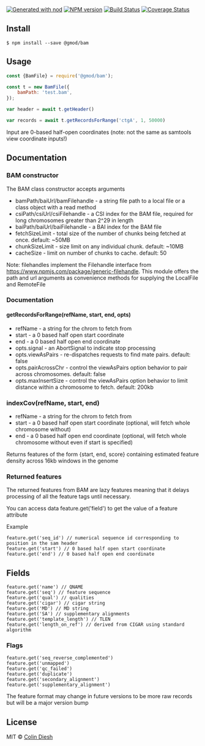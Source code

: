 [![Generated with nod](https://img.shields.io/badge/generator-nod-2196F3.svg?style=flat-square)](https://github.com/diegohaz/nod)
[![NPM version](https://img.shields.io/npm/v/@gmod/bam.svg?style=flat-square)](https://npmjs.org/package/@gmod/bam)
[![Build Status](https://img.shields.io/travis/GMOD/bam-js/master.svg?style=flat-square)](https://travis-ci.org/GMOD/bam-js)
[![Coverage Status](https://img.shields.io/codecov/c/github/GMOD/bam-js/master.svg?style=flat-square)](https://codecov.io/gh/GMOD/bam-js/branch/master)


## Install

    $ npm install --save @gmod/bam

## Usage

```js
const {BamFile} = require('@gmod/bam');

const t = new BamFile({
    bamPath: 'test.bam',
});

var header = await t.getHeader()

var records = await t.getRecordsForRange('ctgA', 1, 50000)
```

Input are 0-based half-open coordinates (note: not the same as samtools view coordinate inputs!)

## Documentation


### BAM constructor


The BAM class constructor accepts arguments

* bamPath/baiUrl/bamFilehandle - a string file path to a local file or a class object with a read method
* csiPath/csiUrl/csiFilehandle - a CSI index for the BAM file, required for long chromosomes greater than 2^29 in length
* baiPath/baiUrl/baiFilehandle - a BAI index for the BAM file
* fetchSizeLimit - total size of the number of chunks being fetched at once. default: ~50MB
* chunkSizeLimit - size limit on any individual chunk. default: ~10MB
* cacheSize - limit on number of chunks to cache. default: 50

Note: filehandles implement the Filehandle interface from https://www.npmjs.com/package/generic-filehandle. This module offers the path and url arguments as convenience methods for supplying the LocalFile and RemoteFile

### Documentation

#### getRecordsForRange(refName, start, end, opts)

* refName - a string for the chrom to fetch from
* start - a 0 based half open start coordinate
* end - a 0 based half open end coordinate
* opts.signal - an AbortSignal to indicate stop processing
* opts.viewAsPairs - re-dispatches requests to find mate pairs. default: false
* opts.pairAcrossChr - control the viewAsPairs option behavior to pair across chromosomes. default: false
* opts.maxInsertSize - control the viewAsPairs option behavior to limit distance within a chromosome to fetch. default: 200kb

### indexCov(refName, start, end)

* refName - a string for the chrom to fetch from
* start - a 0 based half open start coordinate (optional, will fetch whole chromosome without)
* end - a 0 based half open end coordinate (optional, will fetch whole chromosome without even if start is specified)

Returns features of the form {start, end, score} containing estimated feature density across 16kb windows in the genome

### Returned features

The returned features from BAM are lazy features meaning that it delays processing of all the feature tags until necessary.

You can access data feature.get('field') to get the value of a feature attribute

Example

    feature.get('seq_id') // numerical sequence id corresponding to position in the sam header
    feature.get('start') // 0 based half open start coordinate
    feature.get('end') // 0 based half open end coordinate

## Fields

    feature.get('name') // QNAME
    feature.get('seq') // feature sequence
    feature.get('qual') // qualities
    feature.get('cigar') // cigar string
    feature.get('MD') // MD string
    feature.get('SA') // supplementary alignments
    feature.get('template_length') // TLEN
    feature.get('length_on_ref') // derived from CIGAR using standard algorithm

### Flags

    feature.get('seq_reverse_complemented')
    feature.get('unmapped')
    feature.get('qc_failed')
    feature.get('duplicate')
    feature.get('secondary_alignment')
    feature.get('supplementary_alignment')

The feature format may change in future versions to be more raw records but will be a major version bump

## License

MIT © [Colin Diesh](https://github.com/cmdcolin)
